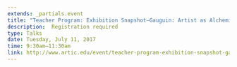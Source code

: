 ```yaml
---
extends: _partials.event
title: "Teacher Program: Exhibition Snapshot—Gauguin: Artist as Alchemist"
description:  Registration required 
type: Talks
date: Tuesday, July 11, 2017
time: 9:30am–11:30am
link: http://www.artic.edu/event/teacher-program-exhibition-snapshot-gauguin-artist-alchemist
---
```

